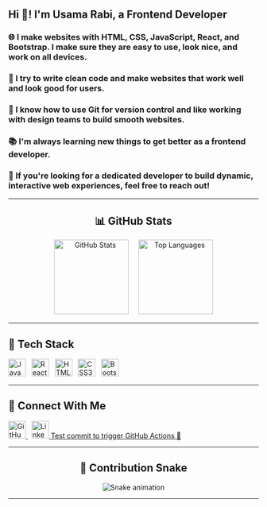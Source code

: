 <!-- Profile Header -->
<h2 align="left">Hi 👋! I'm Usama Rabi, a Frontend Developer</h2>

<h3>🌐 I make websites with <strong>HTML</strong>, <strong>CSS</strong>, <strong>JavaScript</strong>, <strong>React</strong>, and <strong>Bootstrap</strong>. I make sure they are easy to use, look nice, and work on all devices.</h3>

<h3>🧼 I try to write clean code and make websites that work well and look good for users.</h3>

<h3>🔧 I know how to use <strong>Git</strong> for version control and like working with design teams to build smooth websites.</h3>

<h3>📚 I'm always learning new things to get better as a frontend developer.</h3>

<h3>🚀 If you're looking for a dedicated developer to build dynamic, interactive web experiences, feel free to reach out!</h3>

---

<!-- GitHub Stats Section -->
<h2 align="center">📊 GitHub Stats</h2>

<div align="center">
  <img src="https://github-readme-stats.vercel.app/api?username=usama805&hide_title=false&hide_rank=false&show_icons=true&include_all_commits=true&count_private=true&disable_animations=false&theme=dracula&locale=en&hide_border=false" height="150" alt="GitHub Stats" />
  &nbsp;&nbsp;&nbsp;
  <img src="https://github-readme-stats.vercel.app/api/top-langs?username=usama805&locale=en&hide_title=false&layout=compact&card_width=320&langs_count=5&theme=dracula&hide_border=false" height="150" alt="Top Languages" />
</div>

---

<!-- Tech Stack Section -->
<h2 align="left">🧰 Tech Stack</h2>

<div align="left">
  <img src="https://cdn.jsdelivr.net/gh/devicons/devicon/icons/javascript/javascript-original.svg" height="35" alt="JavaScript" />
  &nbsp;
  <img src="https://cdn.jsdelivr.net/gh/devicons/devicon/icons/react/react-original.svg" height="35" alt="React" />
  &nbsp;
  <img src="https://cdn.jsdelivr.net/gh/devicons/devicon/icons/html5/html5-original.svg" height="35" alt="HTML5" />
  &nbsp;
  <img src="https://cdn.jsdelivr.net/gh/devicons/devicon/icons/css3/css3-original.svg" height="35" alt="CSS3" />
  &nbsp;
  <img src="https://cdn.jsdelivr.net/gh/devicons/devicon/icons/bootstrap/bootstrap-original.svg" height="35" alt="Bootstrap" />
</div>

---

<!-- Connect Section -->
<h2 align="left">🔗 Connect With Me</h2>

<div align="left">
  <a href="https://github.com/usama805/usama805" target="_blank">
    <img src="https://img.shields.io/static/v1?message=GitHub&logo=github&label=&color=181717&logoColor=white&labelColor=&style=for-the-badge" height="35" alt="GitHub" />
  </a>
  &nbsp;
  <a href="https://www.linkedin.com/in/usama-rabi-78640a290?utm_source=share&utm_campaign=share_via&utm_content=profile&utm_medium=android_app" target="_blank">
    <img src="https://img.shields.io/static/v1?message=LinkedIn&logo=linkedin&label=&color=0077B5&logoColor=white&labelColor=&style=for-the-badge" height="35" alt="LinkedIn" />
    Test commit to trigger GitHub Actions 🚀

  </a>
</div>

---

<!-- Snake Animation -->
<h2 align="center">🐍 Contribution Snake</h2>

<p align="center">
  <img src="https://raw.githubusercontent.com/usama805/usama805/output/snake.svg" alt="Snake animation" />
</p>

---

